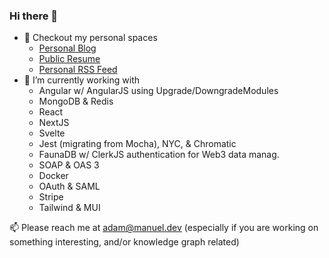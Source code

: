 ### Hi there 👋

- 🌌 Checkout my personal spaces
  - [Personal Blog](https://blog.manuel.dev)
  - [Public Resume](https://adam.manuel.dev)
  - [Personal RSS Feed](https://adammanuel-dev.github.io/feeds/all.xml)
- 🔭 I’m currently working with
  - Angular w/ AngularJS using Upgrade/DowngradeModules
  - MongoDB & Redis
  - React
  - NextJS
  - Svelte
  - Jest (migrating from Mocha), NYC, & Chromatic
  - FaunaDB w/ ClerkJS authentication for Web3 data manag.
  - SOAP & OAS 3
  - Docker
  - OAuth & SAML
  - Stripe
  - Tailwind & MUI

📫 Please reach me at adam@manuel.dev (especially if you are working on something interesting, and/or knowledge graph related)
